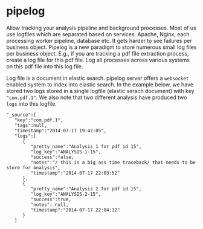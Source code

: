 pipelog
======

Allow tracking your analysis pipeline and background processes. Most of us use logfiles which are separated based on services. Apache, Nginx, each processing worker pipeline, database etc. It gets harder to see failures per business object. 
Pipelog is a new paradigm to store numerous small log files per business object. E.g., if you are tracking a pdf file extraction process, create a log file for this pdf file. Log all processes across various systems on this pdf file into this log file. 

Log file is a document in elastic search. pipelog server offers a `websocket` enabled system to index into elastic search.
In the example below, we have stored two logs stored in a single logfile (elastic serach document) with key `"com.pdf.1"`. We also note that two different analysis have produced two `logs` into this logfile.  


    "_source":{  
       "key":"com.pdf.1",
       "tags":null,
       "timestamp":"2014-07-17 19:42:05",
       "logs":[  
          {  
             "pretty_name":"Analysis 1 for pdf id 15",
             "log_key":"ANALYSIS-1-15",
             "success":false,
             "notes":"/ this is a big ass time traceback/ that needs to be store for analysis",
             "timestamp":"2014-07-17 22:03:52"
          },
          {  
             "pretty_name":"Analysis 2 for pdf id 15",
             "log_key":"ANALYSIS-2-15",
             "success":true,
             "notes": null,
             "timestamp":"2014-07-17 22:04:12"
          }
       ]
    



